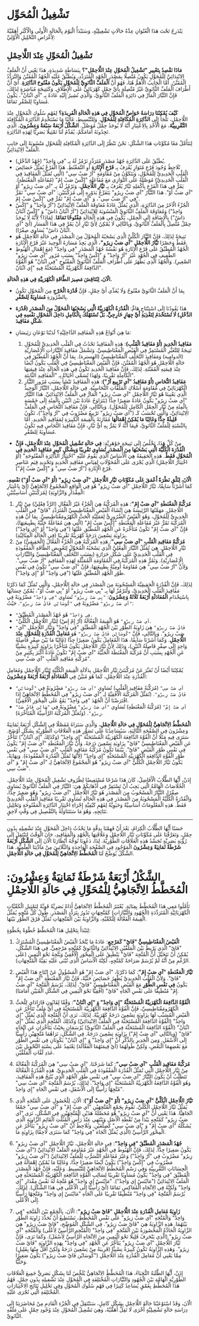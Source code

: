 # تَشْغِيلُ الْمُحَوِّل

يَنْدَرِجُ تَحْتَ هَذَا الْعُنْوَانِ عِدَّةُ حَالَاتٍ تَشْغِيلِيَّةٍ، وَسَنَبْدَأُ الْيَوْمَ بِالْحَالَةِ الْأُولَى وَالْأَكْثَرِ أَهَمِّيَّةً لِأَغْرَاضِ التَّحْلِيلِ الْأَوَّلِيِّ:

## **تَشْغِيلُ الْمُحَوِّلِ عِنْدَ اللَّاحِمْلِ**

**مَاذَا نَقْصِدُ بِتَعْبِيرِ "تَشْغِيلُ الْمُحَوِّلِ عِنْدَ اللَّاحِمْلِ"؟**
بِبَسَاطَةٍ شَدِيدَةٍ، هَذَا يَعْنِي أَنَّ الْمَلَفَّ الِابْتِدَائِيَّ لِلْمُحَوِّلِ يَكُونُ مُتَّصِلًا بِمَصْدَرِ الْجُهْدِ الْمُتَرَدِّدِ، وَيُطَبَّقُ عَلَيْهِ الْجُهْدُ الْمُقَنَّنُ وَالتَّرَدُّدُ الْمُقَنَّنُ. أَمَّا الْجَانِبُ الْأَهَمُّ هُنَا، فَهُوَ أَنَّ **الْمَلَفَّ الثَّانَوِيَّ لِلْمُحَوِّلِ يَكُونُ مَفْتُوحَ الدَّائِرَةِ**. أَيْ أَنَّ أَطْرَافَ الْمَلَفِّ الثَّانَوِيِّ غَيْرُ مُتَّصِلَةٍ بِأَيِّ حِمْلٍ كَهْرَبَائِيٍّ عَلَى الْإِطْلَاقِ. وَكَنَتِيجَةٍ مُبَاشِرَةٍ لِذَلِكَ، فَإِنَّ التَّيَّارَ الْمَارَّ فِي دَائِرَةِ الْمَلَفِّ الثَّانَوِيِّ، وَالَّذِي نُشِيرُ إِلَيْهِ عَادَةً بِـ "آي اثْنَانْ"، يَكُونُ مُسَاوِيًا لِلصِّفْرِ تَمَامًا.

**كَيْفَ يُمْكِنُنَا دِرَاسَةُ خَوَاصِّ الْمُحَوِّلِ فِي هَذِهِ الْحَالَةِ الْفَرِيدَةِ؟**
لِفَهْمِ سُلُوكِ الْمُحَوِّلِ عِنْدَ اللَّاحِمْلِ، نَلْجَأُ إِلَى **الدَّائِرَةِ الْمُكَافِئَةِ لِلْمُحَوِّلِ**. وَلِلتَّبْسِيطِ، غَالِبًا مَا نَسْتَخْدِمُ الدَّائِرَةَ الْمُكَافِئَةَ **التَّقْرِيبِيَّةَ**، مَعَ الْأَخْذِ بِالِاعْتِبَارِ أَنَّهُ لَا يُوجَدُ حِمْلٌ مُوَصَّلٌ. **الشَّكْلُ أَرْبَعَةٌ  سَبْعَةٌ وَعِشْرُونَ**، الَّذِي تَجِدُونَهُ أَمَامَكُمْ، يُقَدِّمُ لَنَا تَمْثِيلًا بَصَرِيًّا لِهَذِهِ الدَّائِرَةِ.

لِنَتَأَمَّلْ مَعًا مُكَوِّنَاتِ هَذَا الشَّكْلِ:
نَحْنُ نَنْظُرُ إِلَى الدَّائِرَةِ الْمُكَافِئَةِ لِلْمُحَوِّلِ مَنْسُوبَةً إِلَى جَانِبِ الْمَلَفِّ الِابْتِدَائِيِّ.
*   يُطَبَّقُ عَلَى الدَّائِرَةِ جُهْدُ مَصْدَرٍ مُتَرَدِّدٍ نَرْمُزُ لَهُ بِـ "فِي وَاحِدْ" (جُهْدُ الدَّخْلِ).
*   نُلَاحِظُ وُجُودَ فَرْعٍ مُتَوَازٍ يُعْرَفُ بِـ **فَرْعِ الْإِثَارَةِ** أَوِ التَّمَغْنُطِ. هَذَا الْفَرْعُ يُمَثِّلُ خَصَائِصَ الْقَلْبِ الْحَدِيدِيِّ لِلْمُحَوِّلِ، وَيَتَكَوَّنُ مِنْ مُقَاوَمَةٍ "آرْ صَبْ سِي" (الَّتِي تُمَثِّلُ الْمَفَاقِيدَ فِي الْقَلْبِ الْحَدِيدِيِّ) مُوَصَّلَةً عَلَى التَّوَازِي مَعَ مُفَاعَلَةٍ "إِكْسْ صَبْ إِمْ" (مُفَاعَلَةِ الْمَغْنَطَةِ). يَمُرُّ فِي هَذَا الْفَرْعِ بِأَكْمَلِهِ تَيَّارٌ يُعْرَفُ بِـ **تَيَّارِ اللَّاحِمْلِ**، وَنَرْمُزُ لَهُ بِـ "آي صَبْ زِيرُو" أَوْ "آي صَبْ أَوْ". هَذَا التَّيَّارُ "آي صَبْ زِيرُو" يَتَفَرَّعُ بَدَوْرِهِ إِلَى مُرَكِّبَتَيْنِ: "آي صَبْ سِي" تَمُرُّ فِي "آرْ صَبْ سِي"، وَ "آي صَبْ إِمْ" تَمُرُّ فِي "إِكْسْ صَبْ إِمْ".
*   الْجُزْءُ الْآخَرُ مِنَ الدَّائِرَةِ، الَّذِي يُمَثِّلُ عَادَةً مُعَاوَقَةَ الْمَلَفِّ الِابْتِدَائِيِّ ("آرْ وَاحِدْ" وَ "إِكْسْ وَاحِدْ") وَمُعَاوَقَةَ الْمَلَفِّ الثَّانَوِيِّ الْمَنْسُوبَةَ لِلِابْتِدَائِيِّ ("آرْ اثْنَانْ دَاشْ" وَ "إِكْسْ اثْنَانْ دَاشْ") بِالْإِضَافَةِ إِلَى الْحِمْلِ، يَكُونُ فِي هَذِهِ الْحَالَةِ **مَفْتُوحًا تَمَامًا**. لِمَاذَا؟ لِأَنَّهُ لَا يُوجَدُ حِمْلٌ مُتَّصِلٌ بِالْمَلَفِّ الثَّانَوِيِّ، وَبِالتَّالِي لَا يُمْكِنُ لِأَيِّ تَيَّارٍ أَنْ يَمُرَّ فِي هَذَا الْمَسَارِ (أَيْ "آي اثْنَانْ دَاشْ" يُسَاوِي صِفْرًا).
*   نَتِيجَةً لِذَلِكَ، فَإِنَّ التَّيَّارَ الْكُلِّيَّ الَّذِي يَسْحَبُهُ الْمُحَوِّلُ مِنَ الْمَصْدَرِ فِي حَالَةِ اللَّاحِمْلِ هُوَ فَقَطْ وَحَصْرًا **تَيَّارُ اللَّاحِمْلِ "آي صَبْ زِيرُو"**، الَّذِي يَجِدُ مَسَارَهُ الْوَحِيدَ عَبْرَ فَرْعِ الْإِثَارَةِ.
*   الْجُهْدُ الْمُطَبَّقُ عَلَى فَرْعِ الْإِثَارَةِ هُوَ نَفْسُهُ جُهْدُ الْمَصْدَرِ "فِي وَاحِدْ" (مَعَ إِهْمَالِ الْهُبُوطِ الطَّفِيفِ فِي الْجُهْدِ عَبْرَ "آرْ وَاحِدْ" وَ "إِكْسْ وَاحِدْ" بِسَبَبِ مُرُورِ "آي صَبْ زِيرُو" الصَّغِيرِ). وَالْجُهْدُ الَّذِي يَظْهَرُ عَلَى أَطْرَافِ الْمَلَفِّ الثَّانَوِيِّ الْمَفْتُوحِ "فِي اثْنَانْ" هُوَ الْقُوَّةُ الدَّافِعَةُ الْكَهْرَبِيَّةُ الْمُسْتَحَثَّةُ فِيهِ "إِي اثْنَانْ".

**الْآنَ، لِنُنَاقِشَ مَصِيرَ الطَّاقَةِ الْكَهْرَبِيَّةِ فِي هَذِهِ الْحَالَةِ.**
*   بِمَا أَنَّ الْمَلَفَّ الثَّانَوِيَّ مَفْتُوحٌ وَلَا يُغَذِّي أَيَّ حِمْلٍ، فَإِنَّ **قُدْرَةَ الْخَرْجِ** مِنَ الْمُحَوِّلِ تَكُونُ بِالضَّرُورَةِ **مُسَاوِيَةً لِلصِّفْرِ**.
*   هَذَا يَقُودُنَا إِلَى اسْتِنْتَاجٍ هَامٍّ: **الْقُدْرَةُ الْكَهْرَبِيَّةُ الَّتِي يَسْحَبُهَا الْمُحَوِّلُ مِنَ الْمَصْدَرِ (قُدْرَةَ الدَّخْلِ) لَا تُسْتَخْدَمُ لِتَغْذِيَةِ أَيِّ جِهَازٍ خَارِجِيٍّ، بَلْ تُسْتَهْلَكُ بِالْكَامِلِ دَاخِلَ الْمُحَوِّلِ نَفْسِهِ فِي شَكْلِ مَفَاقِيدَ**.
*   مَا هِيَ أَنْوَاعُ هَذِهِ الْمَفَاقِيدِ الدَّاخِلِيَّةِ؟ لَدَيْنَا نَوْعَانِ رَئِيسَانِ:
    1.  **مَفَاقِيدُ الْحَدِيدِ (أَوْ مَفَاقِيدُ الْقَلْبِ)**: هَذِهِ الْمَفَاقِيدُ تَحْدُثُ فِي الْقَلْبِ الْحَدِيدِيِّ لِلْمُحَوِّلِ نَتِيجَةً لِلتَّغَيُّرِ الْمُسْتَمِرِّ فِي الْفَيْضِ الْمَغْنَاطِيسِيِّ. وَتَشْمَلُ مَفَاقِيدَ التَّيَّارَاتِ الْإِعْصَارِيَّةِ (الدوامية) وَمَفَاقِيدَ التَّخَلُّفِ الْمَغْنَاطِيسِيِّ (الهسترة). بِمَا أَنَّ الْجُهْدَ الْمُطَبَّقَ فِي حَالَةِ اللَّاحِمْلِ هُوَ الْجُهْدُ الْمُقَنَّنُ، فَإِنَّ الْفَيْضَ الْمَغْنَاطِيسِيَّ فِي الْقَلْبِ يَكُونُ أَيْضًا عِنْدَ قِيمَتِهِ الْمُقَنَّنَةِ. لِذَلِكَ، فَإِنَّ مَفَاقِيدَ الْحَدِيدِ تَكُونُ فِي هَذِهِ الْحَالَةِ عِنْدَ قِيمَتِهَا الْكَامِلَةِ تَقْرِيبًا، وَلِهَذَا تُسَمَّى أَحْيَانًا بِـ "الْمَفَاقِيدِ الثَّابِتَةِ".
    2.  **مَفَاقِيدُ النُّحَاسِ (أَوْ مَفَاقِيدُ "آي تَرْبِيع آرْ")**: هَذِهِ الْمَفَاقِيدُ تَنْشَأُ بِسَبَبِ مُرُورِ التَّيَّارِ الْكَهْرَبَائِيِّ فِي مُقَاوَمَةِ أَسْلَاكِ الْمَلَفَّاتِ النُّحَاسِيَّةِ. فِي حَالَةِ اللَّاحِمْلِ، التَّيَّارُ الْوَحِيدُ الَّذِي يَعْنِينَا هُوَ تَيَّارُ اللَّاحِمْلِ "آي صَبْ زِيرُو" الْمَارُّ فِي الْمَلَفِّ الِابْتِدَائِيِّ. هَذَا التَّيَّارُ "آي صَبْ زِيرُو" يَكُونُ عَادَةً صَغِيرًا جِدًّا (يَتَرَاوَحُ عَادَةً بَيْنَ اثْنَيْنِ بِالْمِئَةِ إِلَى خَمْسَةٍ بِالْمِئَةِ مِنْ تَيَّارِ الْحِمْلِ الْكَامِلِ لِلْمُحَوِّلِ). وَبِالتَّالِي، فَإِنَّ مَفَاقِيدَ النُّحَاسِ فِي الْمَلَفِّ الِابْتِدَائِيِّ، وَالَّتِي تُحْسَبُ كَـ ("آي صَبْ زِيرُو" تَرْبِيعٌ مَضْرُوبٌ فِي "آرْ وَاحِدْ")، تَكُونُ **قَلِيلَةً جِدًّا وَغَالِبًا مَا يُمْكِنُ إِهْمَالُهَا** مُقَارَنَةً بِالْقِيمَةِ الْكَبِيرَةِ لِمَفَاقِيدِ الْحَدِيدِ. أَمَّا بِالنِّسْبَةِ لِلْمَلَفِّ الثَّانَوِيِّ، فَبِمَا أَنَّهُ لَا يَمُرُّ بِهِ أَيُّ تَيَّارٍ، فَإِنَّ مَفَاقِيدَ النُّحَاسِ فِيهِ تَكُونُ مُسَاوِيَةً لِلصِّفْرِ.

*   مِنْ كُلِّ هَذَا، نَخْلُصُ إِلَى نَتِيجَةٍ جَوْهَرِيَّةٍ: **فِي حَالَةِ تَشْغِيلِ الْمُحَوِّلِ عِنْدَ اللَّاحِمْلِ، فَإِنَّ الْقُدْرَةَ الْكُلِّيَّةَ الَّتِي يَسْحَبُهَا مِنَ الْمَصْدَرِ تُسَاوِي تَقْرِيبًا وَبِشَكْلٍ كَبِيرٍ مَفَاقِيدَ الْحَدِيدِ فِي الْمُحَوِّلِ فَقَطْ**. هَذِهِ الْحَقِيقَةُ هِيَ الْأَسَاسُ الَّذِي يَقُومُ عَلَيْهِ "اخْتِبَارُ الدَّائِرَةِ الْمَفْتُوحَةِ" (أَوْ اخْتِبَارُ اللَّاحِمْلِ) الَّذِي يُجْرَى عَلَى الْمُحَوِّلَاتِ لِقِيَاسِ مَفَاقِيدِ الْحَدِيدِ وَتَحْدِيدِ قِيَمِ عَنَاصِرِ فَرْعِ الْإِثَارَةِ ("آرْ صَبْ سِي" وَ "إِكْسْ صَبْ إِمْ").

**الْآنَ، لِنُلْقِ نَظْرَةً أَعْمَقَ عَلَى مُكَوِّنَاتِ تَيَّارِ اللَّاحِمْلِ "آي صَبْ زِيرُو" (أَوْ "آي صَبْ أَوْ") نَفْسِهِ.**
كَمَا أَشَرْنَا سَابِقًا، تَيَّارُ اللَّاحِمْلِ "آي صَبْ زِيرُو" هُوَ فِي الْوَاقِعِ الْمَجْمُوعُ الِاتِّجَاهِيُّ (أَيْ بِاعْتِبَارِ الْمِقْدَارِ وَالزَّاوِيَةِ) لِمُرَكِّبَتَيْنِ أَسَاسِيَّتَيْنِ:
1.  **مُرَكِّبَةُ الْمَغْنَطَةِ "آي صَبْ إِمْ"**: هَذِهِ الْمُرَكِّبَةُ هِيَ الْجُزْءُ غَيْرُ الْفَعَّالِ (الرَّدِّ فِعْلِيِّ) مِنْ تَيَّارِ اللَّاحِمْلِ. مَهَمَّتُهَا الرَّئِيسَةُ هِيَ إِنْشَاءُ الْفَيْضِ الْمَغْنَاطِيسِيِّ الْمُتَرَدِّدِ "فَايْ" فِي الْقَلْبِ الْحَدِيدِيِّ لِلْمُحَوِّلِ، وَهُوَ الْفَيْضُ الضَّرُورِيُّ لِعَمَلِيَّةِ الْحَثِّ الْكَهْرُومَغْنَاطِيسِيِّ. بِمَا أَنَّ هَذِهِ الْمُرَكِّبَةَ تَمُرُّ عَبْرَ مُفَاعَلَةِ الْمَغْنَطَةِ "إِكْسْ صَبْ إِمْ" (الَّتِي هِيَ مُفَاعَلَةٌ حَثِّيَّةٌ بِطَبِيعَتِهَا)، فَإِنَّ "آي صَبْ إِمْ" تَكُونُ مُتَأَخِّرَةً عَنِ الْجُهْدِ الْمُطَبَّقِ عَلَيْهَا ("فِي وَاحِدْ" أَوْ "إِي وَاحِدْ") بِزَاوِيَةِ تِسْعِينَ دَرَجَةً كَهْرَبِيَّةً تَقْرِيبًا (فِي الْحَالَةِ الْمِثَالِيَّةِ).
2.  **مُرَكِّبَةُ مَفَاقِيدِ الْقَلْبِ "آي صَبْ سِي"**: هَذِهِ الْمُرَكِّبَةُ هِيَ الْجُزْءُ الْفَعَّالُ (الْحَقِيقِيُّ) مِنْ تَيَّارِ اللَّاحِمْلِ. هِيَ تُمَثِّلُ التَّيَّارَ الْفِعْلِيَّ الَّذِي يَسْحَبُهُ الْمُحَوِّلُ لِتَعْوِيضِ الطَّاقَةِ الْمَفْقُودَةِ فِي الْقَلْبِ الْحَدِيدِيِّ عَلَى شَكْلِ حَرَارَةٍ (بِسَبَبِ التَّخَلُّفِ الْمَغْنَاطِيسِيِّ وَالتَّيَّارَاتِ الْإِعْصَارِيَّةِ). وَتَمُرُّ هَذِهِ الْمُرَكِّبَةُ فِي الْمُقَاوَمَةِ الْمُمَثِّلَةِ لِهَذِهِ الْمَفَاقِيدِ "آرْ صَبْ سِي". وَلِأَنَّ "آرْ صَبْ سِي" هِيَ مُقَاوَمَةٌ أُومِيَّةٌ بِطَبِيعَتِهَا، فَإِنَّ "آي صَبْ سِي" تَكُونُ فِي نَفْسِ طَوْرِ الْجُهْدِ الْمُطَبَّقِ عَلَيْهَا ("فِي وَاحِدْ" أَوْ "إِي وَاحِدْ").

لِذَلِكَ، فَإِنَّ الْقُدْرَةَ الْحَقِيقِيَّةَ الْمَسْحُوبَةَ مِنَ الْمَصْدَرِ فِي حَالَةِ اللَّاحِمْلِ، وَالَّتِي تُمَثِّلُ كَمَا ذَكَرْنَا مَفَاقِيدَ الْقَلْبِ الْحَدِيدِيِّ، وَلْنَرْمُزْ لَهَا بِـ "بِي صَبْ زِيرُو" أَوْ "بِي صَبْ أَوْ"، يُمْكِنُ حِسَابُهَا بِاسْتِخْدَامِ **الْمُعَادَلَةِ أَرْبَعَةٌ  ثَلَاثَةٌ وَعِشْرُونَ**:
`"بِي صَبْ زِيرُو"` تُسَاوِي `"فِي وَاحِدْ"` مَضْرُوبَةً فِي `"آي صَبْ زِيرُو"` مَضْرُوبَةً فِي `"كُوسَايْن فَايْ صَبْ زِيرُو"`.
حَيْثُ:
*   `"فِي وَاحِدْ"` هُوَ جُهْدُ الْمَصْدَرِ الْمُطَبَّقُ.
*   `"آي صَبْ زِيرُو"` هُوَ الْقِيمَةُ الْفَعَّالَةُ (آرْ إِمْ إِسْ) لِتَيَّارِ اللَّاحِمْلِ الْكُلِّيِّ.
*   `"فَايْ صَبْ زِيرُو"` هِيَ زَاوِيَةُ الطَّوْرِ بَيْنَ الْجُهْدِ الْمُطَبَّقِ "فِي وَاحِدْ" وَتَيَّارِ اللَّاحِمْلِ "آي صَبْ زِيرُو". وَبِالتَّالِي، فَإِنَّ `"كُوسَايْن فَايْ صَبْ زِيرُو"` هُوَ **مُعَامِلُ الْقُدْرَةِ لِلْمُحَوِّلِ عِنْدَ اللَّاحِمْلِ**. وَكَمَا أَشَرْنَا سَابِقًا، هَذَا الْمُعَامِلُ يَكُونُ صَغِيرًا جِدًّا (غَالِبًا مَا بَيْنَ صِفْرٍ فَاصِلَةُ وَاحِدٍ إِلَى صِفْرٍ فَاصِلَةُ اثْنَيْنِ)، وَذَلِكَ لِأَنَّ تَيَّارَ اللَّاحِمْلِ يَكُونُ مُتَأَخِّرًا بِزَاوِيَةٍ كَبِيرَةٍ نِسْبِيًّا عَنِ الْجُهْدِ بِسَبَبِ أَنَّ مُرَكِّبَةَ الْمَغْنَطَةَ الْحَثِّيَّةَ "آي صَبْ إِمْ" تَكُونُ عَادَةً أَكْبَرَ بِكَثِيرٍ مِنْ مُرَكِّبَةِ مَفَاقِيدِ الْقَلْبِ "آي صَبْ سِي".

يُمْكِنُنَا أَيْضًا أَنْ نُعَبِّرَ عَنْ مُرَكِّبَتَيْ تَيَّارِ اللَّاحِمْلِ بِدَلَالَةِ الْقِيمَةِ الْكُلِّيَّةِ لِتَيَّارِ اللَّاحِمْلِ وَمُعَامِلِ الْقُدْرَةِ عِنْدَ اللَّاحِمْلِ، كَمَا هُوَ مُبَيَّنٌ فِي **الْمُعَادَلَةِ أَرْبَعَةٌ  أَرْبَعَةٌ وَعِشْرُونَ**:
*   `"آي صَبْ سِي"` (مُرَكِّبَةُ مَفَاقِيدِ الْقَلْبِ) تُسَاوِي `"آي صَبْ زِيرُو"` مَضْرُوبَةً فِي `"كُوسَايْن فَايْ صَبْ زِيرُو"`. (تُمَثِّلُ الْمُرَكِّبَةَ الْأُفُقِيَّةَ لِـ "آي صَبْ زِيرُو" فِي الْمُخَطَّطِ الِاتِّجَاهِيِّ إِذَا افْتَرَضْنَا أَنَّ الْجُهْدَ "فِي وَاحِدْ" يَقَعُ عَلَى الْمِحْوَرِ الْأُفُقِيِّ).
*   `"آي صَبْ إِمْ"` (مُرَكِّبَةُ الْمَغْنَطَةِ) تُسَاوِي `"آي صَبْ زِيرُو"` مَضْرُوبَةً فِي `"سَايْن فَايْ صَبْ زِيرُو"`. (وَتُمَثِّلُ الْمُرَكِّبَةَ الرَّأْسِيَّةَ الْمُتَأَخِّرَةَ).

**الْمُخَطَّطُ الِاتِّجَاهِيُّ لِلْمُحَوِّلِ فِي حَالَةِ اللَّاحِمْلِ**، وَالَّذِي سَنَرَاهُ مُفَصَّلًا فِي الشَّكْلِ أَرْبَعَةٌ  ثَمَانِيَةٌ وَعِشْرُونَ فِي الصَّفْحَةِ التَّالِيَةِ، سَيُسَاعِدُنَا عَلَى تَصَوُّرِ هَذِهِ الْعَلَاقَاتِ الطَّوْرِيَّةِ بِشَكْلٍ أَوْضَحَ. سَنَرَى فِيهِ مَثَلًا أَنَّ الْقُوَّةَ الدَّافِعَةَ الْكَهْرَبِيَّةَ الْمُسْتَحَثَّةَ "إِي وَاحِدْ" (وَكَذَلِكَ "إِي اثْنَانْ") تَتَأَخَّرُ عَنِ الْفَيْضِ الْمَغْنَاطِيسِيِّ "فَايْ" بِزَاوِيَةِ تِسْعِينَ دَرَجَةً. وَأَنَّ تَيَّارَ الْمَغْنَطَةِ "آي صَبْ إِمْ" يَكُونُ فِي نَفْسِ طَوْرِ الْفَيْضِ "فَايْ". بَيْنَمَا تَكُونُ مُرَكِّبَةُ مَفَاقِيدِ الْقَلْبِ "آي صَبْ سِي" فِي نَفْسِ طَوْرِ الْقُوَّةِ الدَّافِعَةِ الْكَهْرَبِيَّةِ الْمُسْتَحَثَّةِ "إِي وَاحِدْ" (لِأَنَّهَا تُمَثِّلُ الْقُدْرَةَ الْمَفْقُودَةَ). وَنِهَايَةً، يَكُونُ تَيَّارُ اللَّاحِمْلِ الْكُلِّيُّ "آي صَبْ زِيرُو" هُوَ الْمَجْمُوعُ الِاتِّجَاهِيُّ لِـ "آي صَبْ إِمْ" وَ "آي صَبْ سِي".

إِذَنْ، أَيُّهَا الطُّلَّابُ الْأَفَاضِلُ، كَانَ هَذَا شَرْحًا مُسْتَفِيضًا لِظُرُوفِ تَشْغِيلِ الْمُحَوِّلِ عِنْدَ اللَّاحِمْلِ. الْخُلَاصَاتُ الْهَامَّةُ الَّتِي يَجِبُ أَنْ تَسْتَقِرَّ فِي أَذْهَانِكُمْ هِيَ: التَّيَّارُ فِي الْمَلَفِّ الثَّانَوِيِّ يُسَاوِي صِفْرًا، التَّيَّارُ الْمَسْحُوبُ مِنَ الْمَصْدَرِ هُوَ تَيَّارُ اللَّاحِمْلِ "آي صَبْ زِيرُو" وَهُوَ صَغِيرٌ جِدًّا، وَالْقُدْرَةُ الْكُلِّيَّةُ الْمَسْحُوبَةُ مِنَ الْمَصْدَرِ فِي هَذِهِ الْحَالَةِ تُسَاوِي تَقْرِيبًا مَفَاقِيدَ الْقَلْبِ الْحَدِيدِيِّ فَقَطْ. هَذِهِ الْمَعْلُومَاتُ أَسَاسِيَّةٌ وَحَيَوِيَّةٌ لِفَهْمِ كَيْفِيَّةِ إِجْرَاءِ اخْتِبَارِ الدَّائِرَةِ الْمَفْتُوحَةِ وَتَحْلِيلِ نَتَائِجِهِ، وَهُوَ مَا سَنَتَنَاوَلُهُ بِالتَّفْصِيلِ فِي وَقْتٍ لَاحِقٍ.

---

حَسَنًا أَيُّهَا الطُّلَّابُ الْكِرَامُ، بَعْدَ أَنْ فَهِمْنَا بِدِقَّةٍ مَا يَحْدُثُ دَاخِلَ الْمُحَوِّلِ عِنْدَ تَشْغِيلِهِ بِدُونِ حِمْلٍ، وَتَعَرَّفْنَا عَلَى مُكَوِّنَاتِ تَيَّارِ اللَّاحِمْلِ وَعَلَاقَتِهَا بِالْجُهْدِ وَالْمَفَاقِيدِ، حَانَ الْوَقْتُ لِنَنْتَقِلَ إِلَى رُؤْيَةٍ بَصَرِيَّةٍ تُجَسِّدُ هَذِهِ الْعَلَاقَاتِ الطَّوْرِيَّةَ. لِذَا، دَعُونَا نُوَجِّهُ أَنْظَارَنَا الْآنَ إِلَى **الشَّكْلِ أَرْبَعَةٌ شَرْطَةٌ ثَمَانِيَةٌ وَعِشْرُونَ** الْمَوْجُودِ فِي الصَّفْحَةِ الْوَاحِدَةِ وَالثَّلَاثِينَ مِنْ مَادَّتِنَا الْعِلْمِيَّةِ. هَذَا الشَّكْلُ يُوَضِّحُ لَنَا **الْمُخَطَّطَ الِاتِّجَاهِيَّ لِلْمُحَوِّلِ فِي حَالَةِ اللَّاحِمْلِ**.

# **الشَّكْلُ أَرْبَعَةٌ شَرْطَةٌ ثَمَانِيَةٌ وَعِشْرُونَ: الْمُخَطَّطُ الِاتِّجَاهِيُّ لِلْمُحَوِّلِ فِي حَالَةِ اللَّاحِمْلِ**

تَأَمَّلُوا مَعِي هَذَا الْمُخَطَّطَ بِعِنَايَةٍ. يُعْتَبَرُ الْمُخَطَّطُ الِاتِّجَاهِيُّ أَدَاةً بَصَرِيَّةً قَوِيَّةً لِتَمْثِيلِ الْكَمِّيَّاتِ الْكَهْرَبَائِيَّةِ الْمُتَرَدِّدَةِ (الْجُهُودِ وَالتَّيَّارَاتِ) كَمُتَّجِهَاتٍ تَدُورُ بِتَرَدُّدِ الْمَصْدَرِ. طُولُ كُلِّ مُتَّجِهٍ يُمَثِّلُ الْقِيمَةَ الْفَعَّالَةَ لِلْكَمِّيَّةِ، وَالزَّاوِيَةُ بَيْنَ الْمُتَّجِهَاتِ تُمَثِّلُ فَرْقَ الطَّوْرِ بَيْنَهَا.

لِنَبْدَأَ بِتَحْلِيلِ هَذَا الْمُخَطَّطِ خُطْوَةً بِخُطْوَةٍ:

1.  **الْفَيْضُ الْمَغْنَاطِيسِيُّ "فَايْ" كَمَرْجِعٍ**: عَادَةً مَا يُتَّخَذُ الْفَيْضُ الْمَغْنَاطِيسِيُّ الْمُشْتَرَكُ "فَايْ" الَّذِي يَرْبِطُ بَيْنَ الْمَلَفَّيْنِ الِابْتِدَائِيِّ وَالثَّانَوِيِّ كَمُتَّجِهٍ مَرْجِعِيٍّ. فِي هَذَا الشَّكْلِ، يُمْكِنُ أَنْ نَتَخَيَّلَ أَنَّ الْمُتَّجِهَ "فَايْ" يَنْطَبِقُ عَلَى الْمِحْوَرِ الْأُفُقِيِّ وَيَتَّجِهُ نَحْوَ الْيَمِينِ (عَلَى الرَّغْمِ مِنْ أَنَّهُ لَمْ يُرْسَمْ صَرَاحَةً كَمُتَّجِهٍ، لَكِنَّهُ الْأَسَاسُ الَّذِي تُبْنَى عَلَيْهِ بَقِيَّةُ الْمُتَّجِهَاتِ).

2.  **تَيَّارُ الْمَغْنَطَةِ "آي صَبْ إِمْ"**: كَمَا ذَكَرْنَا، "آي صَبْ إِمْ" هُوَ الْمَسْؤُولُ عَنْ إِنْتَاجِ هَذَا الْفَيْضِ "فَايْ". وَلِأَنَّ الْقَلْبَ الْحَدِيدِيَّ يُظْهِرُ خَصَائِصَ حَثِّيَّةً، فَإِنَّ تَيَّارَ الْمَغْنَطَةِ "آي صَبْ إِمْ" يَكُونُ **فِي نَفْسِ الطَّوْرِ** مَعَ الْفَيْضِ الْمَغْنَاطِيسِيِّ "فَايْ". لِذَلِكَ، يُرْسَمُ الْمُتَّجِهُ "آي صَبْ إِمْ" مُنْطَبِقًا عَلَى نَفْسِ اتِّجَاهِ "فَايْ" (أُفُقِيًّا نَحْوَ الْيَمِينِ فِي الشَّكْلِ الْمُبَيَّنِ أَمَامَنَا).

3.  **الْقُوَّةُ الدَّافِعَةُ الْكَهْرَبِيَّةُ الْمُسْتَحَثَّةُ "إِي وَاحِدْ" وَ "إِي اثْنَانْ"**: وَفْقًا لِقَانُونِ فَارَادَاي لِلْحَثِّ الْكَهْرُومَغْنَاطِيسِيِّ، فَإِنَّ الْقُوَّةَ الدَّافِعَةَ الْكَهْرَبِيَّةَ الْمُسْتَحَثَّةَ فِي أَيِّ مَلَفٍّ تَتَأَخَّرُ عَنِ الْفَيْضِ الْمُسَبِّبِ لَهَا بِزَاوِيَةِ تِسْعِينَ دَرَجَةً كَهْرَبِيَّةً. لِذَلِكَ، نَرَى أَنَّ الْمُتَّجِهَ الَّذِي يُمَثِّلُ "إِي وَاحِدْ" (الْقُوَّةَ الدَّافِعَةَ الْمُسْتَحَثَّةَ فِي الْمَلَفِّ الِابْتِدَائِيِّ) وَكَذَلِكَ الْمُتَّجِهَ الَّذِي يُمَثِّلُ "إِي اثْنَانْ" (الْقُوَّةَ الدَّافِعَةَ الْمُسْتَحَثَّةَ فِي الْمَلَفِّ الثَّانَوِيِّ) يُرْسَمَانِ بِحَيْثُ يَتَأَخَّرَانِ عَنِ اتِّجَاهِ "فَايْ" (وَبِالتَّالِي "آي صَبْ إِمْ") بِزَاوِيَةِ تِسْعِينَ دَرَجَةً. فِي الشَّكْلِ، نَرَاهُمَا مُتَّجِهَيْنِ رَأْسِيًّا إِلَى الْأَسْفَلِ. وَمِنَ الْجَدِيرِ بِالذِّكْرِ أَنَّ "إِي وَاحِدْ" وَ "إِي اثْنَانْ" يَكُونَانِ فِي نَفْسِ الطَّوْرِ مَعَ بَعْضِهِمَا الْبَعْضِ، وَلَكِنَّ طُولَهُمَا (أَيْ قِيمَتَهُمَا الْفَعَّالَةَ) يَعْتَمِدُ عَلَى نِسْبَةِ التَّحْوِيلِ بَيْنَ عَدَدِ لَفَّاتِ الْمَلَفَّيْنِ.

4.  **مُرَكِّبَةُ مَفَاقِيدِ الْقَلْبِ "آي صَبْ سِي"**: كَمَا شَرَحْنَا، "آي صَبْ سِي" هِيَ الْمُرَكِّبَةُ الْفَعَّالَةُ مِنْ تَيَّارِ اللَّاحِمْلِ الَّتِي تُمَثِّلُ الْقُدْرَةَ الْمَفْقُودَةَ فِي الْقَلْبِ الْحَدِيدِيِّ. هَذِهِ الْقُدْرَةُ الْفَعَّالَةُ تَتَطَلَّبُ أَنْ يَكُونَ التَّيَّارُ "آي صَبْ سِي" فِي نَفْسِ طَوْرِ الْجُهْدِ الَّذِي يُنْتِجُ هَذِهِ الْمَفَاقِيدَ، وَهُوَ الْقُوَّةُ الدَّافِعَةُ الْكَهْرَبِيَّةُ الْمُسْتَحَثَّةُ "إِي وَاحِدْ". لِذَلِكَ، يُرْسَمُ الْمُتَّجِهُ "آي صَبْ سِي" مُتَّجِهًا رَأْسِيًّا إِلَى الْأَسْفَلِ، فِي نَفْسِ اتِّجَاهِ "إِي وَاحِدْ".

5.  **تَيَّارُ اللَّاحِمْلِ الْكُلِّيُّ "آي صَبْ زِيرُو" (أَوْ "آي صَبْ أَوْ")**: الْآنَ، لِلْحُصُولِ عَلَى الْمُتَّجَهِ الَّذِي يُمَثِّلُ تَيَّارَ اللَّاحِمْلِ الْكُلِّيَّ، نَقُومُ بِجَمْعِ الْمُتَّجِهَيْنِ "آي صَبْ إِمْ" وَ "آي صَبْ سِي" جَمْعًا اتِّجَاهِيًّا. هَذَا يَعْنِي أَنَّ "آي صَبْ زِيرُو" هُوَ مُحَصِّلَةُ هَذَيْنِ الْمُتَّجِهَيْنِ. فِي الشَّكْلِ، نَرَى "آي صَبْ زِيرُو" كَمُتَّجِهٍ يَبْدَأُ مِنْ نُقْطَةِ الْأَصْلِ وَيَنْتَهِي عِنْدَ رَأْسِ الْمُثَلَّثِ الْقَائِمِ الزَّاوِيَةِ الَّذِي يُشَكِّلُهُ "آي صَبْ إِمْ" وَ "آي صَبْ سِي" كَضِلْعَيْنِ. وَنُلَاحِظُ أَنَّ "آي صَبْ زِيرُو" يَتَأَخَّرُ عَنِ الْمِحْوَرِ الرَّأْسِيِّ (الَّذِي يُمَثِّلُ اتِّجَاهَ "فِي وَاحِدْ" كَمَا سَنَرَى لَاحِقًا) بِزَاوِيَةٍ مَا.

6.  **جُهْدُ الْمَصْدَرِ الْمُطَبَّقُ "فِي وَاحِدْ"**: فِي حَالَةِ اللَّاحِمْلِ، تَيَّارُ اللَّاحِمْلِ "آي صَبْ زِيرُو" يَكُونُ صَغِيرًا جِدًّا. لِذَلِكَ، فَإِنَّ الْهُبُوطَ فِي الْجُهْدِ عَبْرَ مُقَاوَمَةِ الْمَلَفِّ الِابْتِدَائِيِّ ("آي صَبْ زِيرُو" مَضْرُوبٌ فِي "آرْ وَاحِدْ") وَعَبْرَ مُفَاعَلَةِ التَّسَرُّبِ لِلْمَلَفِّ الِابْتِدَائِيِّ ("آي صَبْ زِيرُو" مَضْرُوبٌ فِي "إِكْسْ وَاحِدْ") يَكُونُ أَيْضًا صَغِيرًا جِدًّا، وَغَالِبًا مَا يُمْكِنُ إِهْمَالُهُ فِي الْحِسَابَاتِ التَّقْرِيبِيَّةِ وَفِي رَسْمِ الْمُخَطَّطِ الِاتِّجَاهِيِّ لِلتَّبْسِيطِ. وَعَلَيْهِ، فَإِنَّ جُهْدَ الْمَصْدَرِ الْمُطَبَّقَ "فِي وَاحِدْ" يَكُونُ مُسَاوِيًا تَقْرِيبًا لِسَالِبِ الْقُوَّةِ الدَّافِعَةِ الْكَهْرَبِيَّةِ الْمُسْتَحَثَّةِ فِي الْمَلَفِّ الِابْتِدَائِيِّ ("مَايْنَسْ إِي وَاحِدْ"). "مَايْنَسْ إِي وَاحِدْ" هُوَ مُتَّجِهٌ لَهُ نَفْسُ مِقْدَارِ "إِي وَاحِدْ" وَلَكِنَّهُ فِي الِاتِّجَاهِ الْمُعَاكِسِ تَمَامًا (أَيْ رَأْسِيًّا إِلَى الْأَعْلَى فِي هَذَا الشَّكْلِ). لِذَلِكَ، يُرْسَمُ الْمُتَّجِهُ "فِي وَاحِدْ" مُنْطَبِقًا تَقْرِيبًا عَلَى اتِّجَاهِ "مَايْنَسْ إِي وَاحِدْ" وَمُتَّجِهًا رَأْسِيًّا إِلَى الْأَعْلَى.

7.  **زَاوِيَةُ مُعَامِلِ الْقُدْرَةِ عِنْدَ اللَّاحِمْلِ "فَايْ صَبْ زِيرُو"**: الْآنَ، بِالْجَمْعِ بَيْنَ الْمُتَّجَهِ "فِي وَاحِدْ" وَالْمُتَّجَهِ "آي صَبْ زِيرُو" عَلَى نَفْسِ الْمُخَطَّطِ، نَسْتَطِيعُ أَنْ نُحَدِّدَ زَاوِيَةَ الطَّوْرِ بَيْنَهُمَا. هَذِهِ الزَّاوِيَةُ هِيَ "فَايْ صَبْ زِيرُو". فِي الشَّكْلِ الْمُوَضَّحِ، "فَايْ صَبْ زِيرُو" هِيَ الزَّاوِيَةُ الْحَادَّةُ الْمَحْصُورَةُ بَيْنَ الْمُتَّجَهِ "فِي وَاحِدْ" (الْمُتَّجِهِ الرَّأْسِيِّ لِأَعْلَى) وَالْمُتَّجَهِ "آي صَبْ زِيرُو" (الَّذِي يَنْحَرِفُ قَلِيلًا نَحْوَ الْيَمِينِ مِنَ الِاتِّجَاهِ الرَّأْسِيِّ لِأَسْفَلَ). وَكَمَا نَرَى، فَإِنَّ تَيَّارَ اللَّاحِمْلِ "آي صَبْ زِيرُو" يَتَأَخَّرُ عَنِ الْجُهْدِ "فِي وَاحِدْ" بِهَذِهِ الزَّاوِيَةِ "فَايْ صَبْ زِيرُو". وَهَذِهِ الزَّاوِيَةُ تَكُونُ كَبِيرَةً نِسْبِيًّا (قَرِيبَةً مِنْ تِسْعِينَ دَرَجَةً وَلَكِنْ أَقَلَّ مِنْهَا بِقَلِيلٍ) مِمَّا يَعْنِي أَنَّ مُعَامِلَ الْقُدْرَةِ عِنْدَ اللَّاحِمْلِ ("كُوسَايْن فَايْ صَبْ زِيرُو") يَكُونُ صَغِيرًا وَحَثِّيًّا.

إِذَنْ، أَيُّهَا الطَّلَبَةُ النُّجَبَاءُ، هَذَا الْمُخَطَّطُ الِاتِّجَاهِيُّ يُلَخِّصُ لَنَا بِشَكْلٍ بَصَرِيٍّ جَمِيعَ الْعَلَاقَاتِ الطَّوْرِيَّةِ الْهَامَّةِ بَيْنَ الْجُهُودِ وَالتَّيَّارَاتِ الْمُخْتَلِفَةِ فِي الْمُحَوِّلِ عِنْدَ تَشْغِيلِهِ بِدُونِ حِمْلٍ. فَهْمُ هَذَا الْمُخَطَّطِ بِعُمْقٍ يُسَاعِدُ كَثِيرًا فِي فَهْمِ سُلُوكِ الْمُحَوِّلِ وَفِي تَحْلِيلِ نَتَائِجِ الِاخْتِبَارَاتِ الْمُخْتَلِفَةِ الَّتِي تُجْرَى عَلَيْهِ.

الْآنَ، وَقَدْ اسْتَوْعَبْنَا حَالَةَ اللَّاحِمْلِ بِشَكْلٍ كَامِلٍ، سَنَنْتَقِلُ فِي الْجُزْءِ الْقَادِمِ مِنْ مُحَاضَرَتِنَا إِلَى دِرَاسَةِ حَالَةٍ تَشْغِيلِيَّةٍ أُخْرَى لَا تَقِلُّ أَهَمِّيَّةً، وَهِيَ تَشْغِيلُ الْمُحَوِّلِ عِنْدَ وُجُودِ حِمْلٍ عَلَى مَلَفِّهِ الثَّانَوِيِّ.